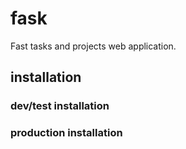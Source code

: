 # fask
Fast tasks and projects web application.

## installation

### dev/test installation

### production installation
